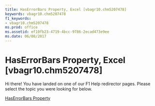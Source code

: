 ```yaml
---
title: HasErrorBars Property, Excel [vbagr10.chm5207478]
keywords: vbagr10.chm5207478
f1_keywords:
- vbagr10.chm5207478
ms.prod: office
ms.assetid: ef10fb23-4719-4bcc-9786-2ecad473e9ee
ms.date: 06/08/2017
---
```



# HasErrorBars Property, Excel [vbagr10.chm5207478]

Hi there! You have landed on one of our F1 Help redirector pages. Please select the topic you were looking for below.

[HasErrorBars Property](http://msdn.microsoft.com/library/f16a2ffe-b481-ec32-1144-8c1e5718243f%28Office.15%29.aspx)

